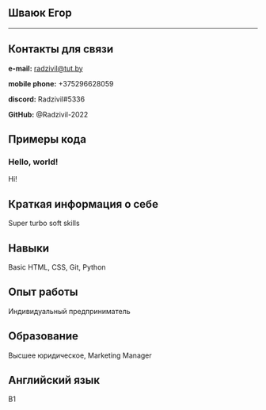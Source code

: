 Шваюк Егор
-----
-----

Контакты для связи
----
**e-mail:** radzivil@tut.by

**mobile phone:** +375296628059

**discord:** Radzivil#5336

**GitHub:** @Radzivil-2022

Примеры кода
-----
<html>
<body>
<h3>Hello, world!</h3>
<p>Hi!</p>
</body>
</html>

Краткая информация о себе
----
Super turbo soft skills

Навыки
----
Basic HTML, CSS, Git, Python

Опыт работы
----
Индивидуальный предприниматель

Образование
----
Высшее юридическое, Marketing Manager

Английский язык
----
B1

